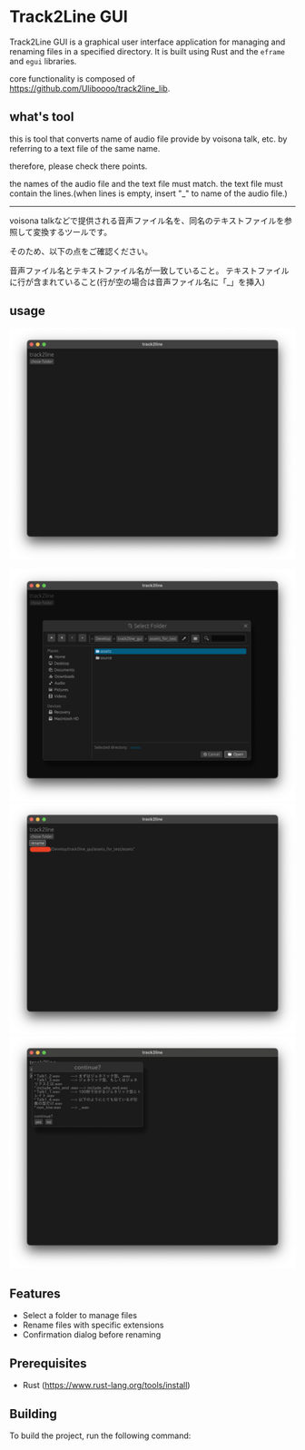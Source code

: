 # Track2Line GUI

Track2Line GUI is a graphical user interface application for managing and renaming files in a specified directory. It is built using Rust and the `eframe` and `egui` libraries.

core functionality is composed of https://github.com/Uliboooo/track2line_lib.

## what's tool

this is tool that converts name of audio file provide by voisona talk, etc. by referring to a text file of the same name.

therefore, please check there points.

the names of the audio file and the text file must match.
the text file must contain the lines.(when lines is empty, insert "_" to name of the audio file.)

---

voisona talkなどで提供される音声ファイル名を、同名のテキストファイルを参照して変換するツールです。

そのため、以下の点をご確認ください。

音声ファイル名とテキストファイル名が一致していること。
テキストファイルに行が含まれていること(行が空の場合は音声ファイル名に「_」を挿入)

## usage

![00](readme_resource/0_1_1/00.png)

![10](readme_resource/0_1_1/10.png)
![20](readme_resource/0_1_1/20.png)
![30](readme_resource/0_2_1/30.png)

## Features

- Select a folder to manage files
- Rename files with specific extensions
- Confirmation dialog before renaming

## Prerequisites

- Rust (https://www.rust-lang.org/tools/install)

## Building

To build the project, run the following command:
